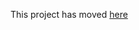 This project has moved [here](https://github.com/yuzhanglong/attachments/tree/main/packages/proxy)


